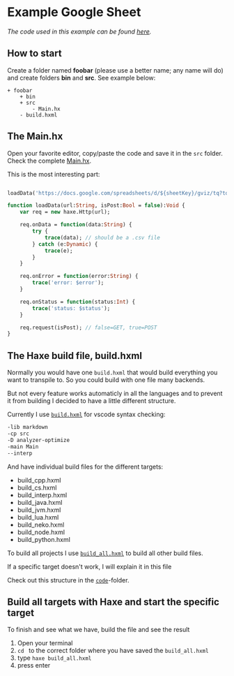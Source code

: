 # Example Google Sheet

_The code used in this example can be found [here](https://github.com/MatthijsKamstra/haxesys/tree/master/15googlesheet/code)._

## How to start

Create a folder named **foobar** (please use a better name; any name will do) and create folders **bin** and **src**.
See example below:

```
+ foobar
	+ bin
	+ src
		- Main.hx
	- build.hxml
```

## The Main.hx

Open your favorite editor, copy/paste the code and save it in the `src` folder.
Check the complete [Main.hx](https://github.com/MatthijsKamstra/haxesys/tree/master/15googlesheet/code/src/Main.hx).

This is the most interesting part:

```haxe

loadData('https://docs.google.com/spreadsheets/d/${sheetKey}/gviz/tq?tqx=out:csv&sheet=${sheetName}', false);

function loadData(url:String, isPost:Bool = false):Void {
	var req = new haxe.Http(url);

	req.onData = function(data:String) {
		try {
			trace(data); // should be a .csv file
		} catch (e:Dynamic) {
			trace(e);
		}
	}

	req.onError = function(error:String) {
		trace('error: $error');
	}

	req.onStatus = function(status:Int) {
		trace('status: $status');
	}

	req.request(isPost); // false=GET, true=POST
}


```

## The Haxe build file, build.hxml

Normally you would have one `build.hxml` that would build everything you want to transpile to.
So you could build with one file many backends.

But not every feature works automaticly in all the languages and to prevent it from building I decided to have a little different structure.

Currently I use [`build.hxml`](https://github.com/MatthijsKamstra/haxesys/tree/master/15googlesheet/code/build.hxml) for vscode syntax checking:

```bash
-lib markdown
-cp src
-D analyzer-optimize
-main Main
--interp
```

And have individual build files for the different targets:

- build_cpp.hxml
- build_cs.hxml
- build_interp.hxml
- build_java.hxml
- build_jvm.hxml
- build_lua.hxml
- build_neko.hxml
- build_node.hxml
- build_python.hxml

To build all projects I use [`build_all.hxml`](https://github.com/MatthijsKamstra/haxesys/tree/master/15googlesheet/code/build_all.hxml) to build all other build files.

If a specific target doesn't work, I will explain it in this file

Check out this structure in the [`code`](https://github.com/MatthijsKamstra/haxesys/tree/master/15googlesheet/code)-folder.

## Build all targets with Haxe and start the specific target

To finish and see what we have, build the file and see the result

1. Open your terminal
2. `cd ` to the correct folder where you have saved the `build_all.hxml`
3. type `haxe build_all.hxml`
4. press enter
